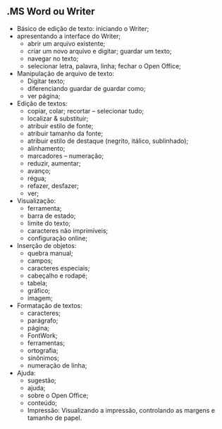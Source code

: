 .MS Word ou Writer
----------------
- Básico de edição de texto: iniciando o Writer;
- apresentando a interface do Writer;
	- abrir um arquivo existente;
	- criar um novo arquivo e digitar; guardar um texto; 
	- navegar no texto;
	- selecionar letra, palavra, linha; fechar o Open Office;
- Manipulação de arquivo de texto:
	- Digitar texto; 
	- diferenciando guardar de guardar como;
	- ver página;
- Edição de textos:
	- copiar, colar; recortar
	– selecionar tudo;
	- localizar & substituir;
	- atribuir estilo de fonte;
	- atribuir tamanho da fonte; 
	- atribuir estilo de destaque (negrito, itálico, sublinhado); 
	- alinhamento;
	- marcadores
	– numeração;
	- reduzir, aumentar; 
	- avanço;
	- régua;
	- refazer, desfazer;
	- ver;
- Visualização:
	- ferramenta;
	- barra de estado;
	- limite do texto;
	- caracteres não imprimíveis;
	- configuração online;
- Inserção de objetos:
	- quebra manual;
	- campos;
	- caracteres especiais;
	- cabeçalho e rodapé; 
	- tabela;
	- gráfico;
	- imagem;
- Formatação de textos:
	- caracteres;
	- parágrafo;
	- página;
	- FontWork;
	- ferramentas;
	- ortografia; 
	- sinônimos;
	- numeração de linha;
- Ajuda:
	- sugestão;
	- ajuda; 
	- sobre o Open Office;
	- conteúdo;
	- Impressão: Visualizando a impressão, controlando as margens e tamanho de papel. 